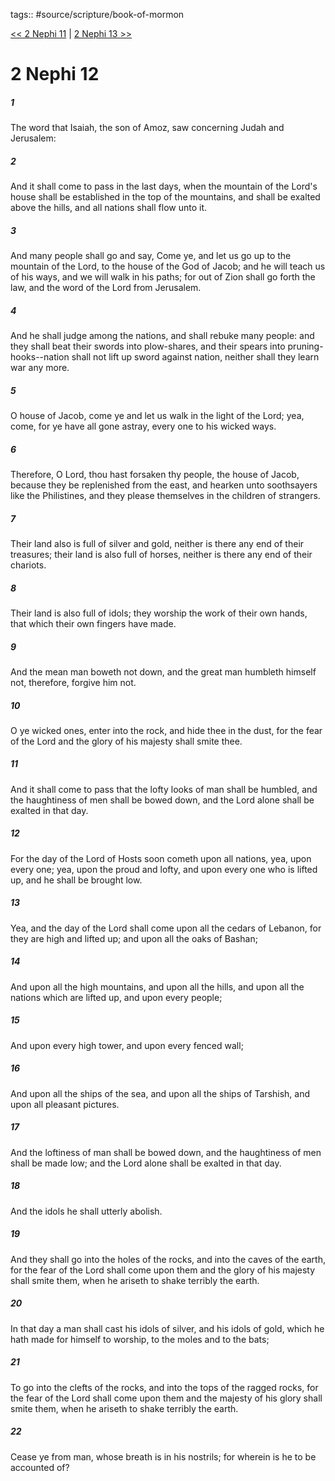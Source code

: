 tags:: #source/scripture/book-of-mormon

[<< 2 Nephi 11](book-of-mormon/02_2_Nephi/2_Nephi_11.md) | [2 Nephi 13 >>](book-of-mormon/02_2_Nephi/2_Nephi_13.md)

# 2 Nephi 12

##### 1

The word that Isaiah, the son of Amoz, saw concerning Judah and Jerusalem:

##### 2

And it shall come to pass in the last days, when the mountain of the Lord's house shall be established in the top of the mountains, and shall be exalted above the hills, and all nations shall flow unto it.

##### 3

And many people shall go and say, Come ye, and let us go up to the mountain of the Lord, to the house of the God of Jacob; and he will teach us of his ways, and we will walk in his paths; for out of Zion shall go forth the law, and the word of the Lord from Jerusalem.

##### 4

And he shall judge among the nations, and shall rebuke many people: and they shall beat their swords into plow-shares, and their spears into pruning-hooks--nation shall not lift up sword against nation, neither shall they learn war any more.

##### 5

O house of Jacob, come ye and let us walk in the light of the Lord; yea, come, for ye have all gone astray, every one to his wicked ways.

##### 6

Therefore, O Lord, thou hast forsaken thy people, the house of Jacob, because they be replenished from the east, and hearken unto soothsayers like the Philistines, and they please themselves in the children of strangers.

##### 7

Their land also is full of silver and gold, neither is there any end of their treasures; their land is also full of horses, neither is there any end of their chariots.

##### 8

Their land is also full of idols; they worship the work of their own hands, that which their own fingers have made.

##### 9

And the mean man boweth not down, and the great man humbleth himself not, therefore, forgive him not.

##### 10

O ye wicked ones, enter into the rock, and hide thee in the dust, for the fear of the Lord and the glory of his majesty shall smite thee.

##### 11

And it shall come to pass that the lofty looks of man shall be humbled, and the haughtiness of men shall be bowed down, and the Lord alone shall be exalted in that day.

##### 12

For the day of the Lord of Hosts soon cometh upon all nations, yea, upon every one; yea, upon the proud and lofty, and upon every one who is lifted up, and he shall be brought low.

##### 13

Yea, and the day of the Lord shall come upon all the cedars of Lebanon, for they are high and lifted up; and upon all the oaks of Bashan;

##### 14

And upon all the high mountains, and upon all the hills, and upon all the nations which are lifted up, and upon every people;

##### 15

And upon every high tower, and upon every fenced wall;

##### 16

And upon all the ships of the sea, and upon all the ships of Tarshish, and upon all pleasant pictures.

##### 17

And the loftiness of man shall be bowed down, and the haughtiness of men shall be made low; and the Lord alone shall be exalted in that day.

##### 18

And the idols he shall utterly abolish.

##### 19

And they shall go into the holes of the rocks, and into the caves of the earth, for the fear of the Lord shall come upon them and the glory of his majesty shall smite them, when he ariseth to shake terribly the earth.

##### 20

In that day a man shall cast his idols of silver, and his idols of gold, which he hath made for himself to worship, to the moles and to the bats;

##### 21

To go into the clefts of the rocks, and into the tops of the ragged rocks, for the fear of the Lord shall come upon them and the majesty of his glory shall smite them, when he ariseth to shake terribly the earth.

##### 22

Cease ye from man, whose breath is in his nostrils; for wherein is he to be accounted of?
